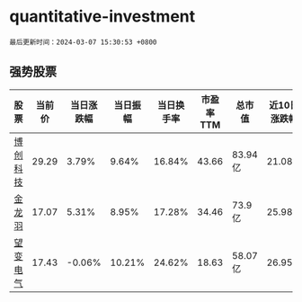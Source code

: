 # quantitative-investment

`最后更新时间：2024-03-07 15:30:53 +0800`

## 强势股票

|股票|当前价|当日涨跌幅|当日振幅|当日换手率|市盈率TTM|总市值|近10日涨跌幅|
|----|----|----|----|----|----|----|----|
|[博创科技](https://xueqiu.com/S/SZ300548)|29.29|3.79%|9.64%|16.84%|43.66|83.94亿|21.08%|
|[金龙羽](https://xueqiu.com/S/SZ002882)|17.07|5.31%|8.95%|17.28%|34.46|73.9亿|25.98%|
|[望变电气](https://xueqiu.com/S/SH603191)|17.43|-0.06%|10.21%|24.62%|18.63|58.07亿|26.95%|
